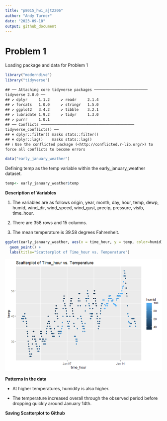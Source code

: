 ```yaml
---
title: "p8015_hw1_ajt2206"
author: "Andy Turner"
date: "2023-09-18"
output: github_document
---
```


# Problem 1

Loading package and data for Problem 1

```r
library("moderndive")
library("tidyverse")
```

```
## ── Attaching core tidyverse packages ──────────────────────── tidyverse 2.0.0 ──
## ✔ dplyr     1.1.2     ✔ readr     2.1.4
## ✔ forcats   1.0.0     ✔ stringr   1.5.0
## ✔ ggplot2   3.4.2     ✔ tibble    3.2.1
## ✔ lubridate 1.9.2     ✔ tidyr     1.3.0
## ✔ purrr     1.0.1     
## ── Conflicts ────────────────────────────────────────── tidyverse_conflicts() ──
## ✖ dplyr::filter() masks stats::filter()
## ✖ dplyr::lag()    masks stats::lag()
## ℹ Use the conflicted package (<http://conflicted.r-lib.org/>) to force all conflicts to become errors
```

```r
data("early_january_weather")
```

Defining temp as the temp variable within the early_january_weather dataset. 

```r
temp<- early_january_weather$temp
```

**Description of Variables**

1. The variables are as follows origin, year, month, day, hour, temp, dewp, humid, wind_dir, wind_speed, wind_gust, precip, pressure, visib, time_hour.

1. There are 358 rows and 15 columns.

1. The mean temperature is 39.58 degrees Fahrenheit.


```r
ggplot(early_january_weather, aes(x = time_hour, y = temp, color=humid)) + 
  geom_point() +
  labs(title="Scatterplot of Time_hour vs. Temperature")
```

![](p8105_hw1_ajt2206_files/figure-gfm/unnamed-chunk-3-1.png)<!-- -->

**Patterns in the data**

* At higher temperatures, humidity is also higher.

* The temperature increased overall through the observed period before dropping quickly around January 14th. 

**Saving Scatterplot to Github**


